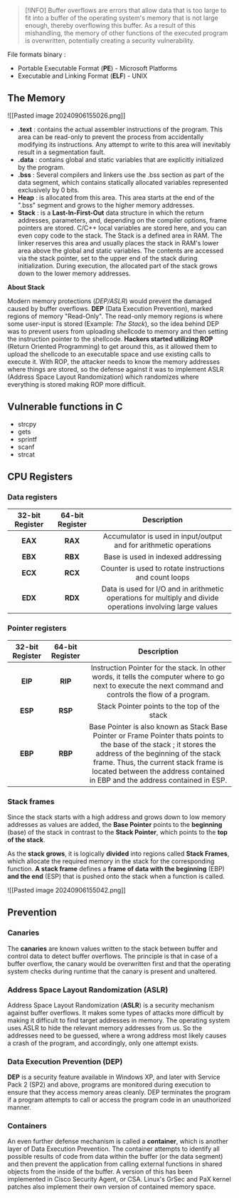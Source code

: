 > [!INFO]
> Buffer overflows are errors that allow data that is too large to fit into a buffer of the operating system's memory that is not large enough, thereby overflowing this buffer. As a result of this mishandling, the memory of other functions of the executed program is overwritten, potentially creating a security vulnerability.

File formats binary :
* Portable Executable Format (**PE**) - Microsoft Platforms
* Executable and Linking Format (**ELF**) - UNIX

## The Memory

![[Pasted image 20240906155026.png]]

* **.text** : contains the actual assembler instructions of the program. This area can be read-only to prevent the process from accidentally modifying its instructions. Any attempt to write to this area will inevitably result in a segmentation fault.
* **.data** : contains global and static variables that are explicitly initialized by the program.
* **.bss** : Several compilers and linkers use the .bss section as part of the data segment, which contains statically allocated variables represented exclusively by 0 bits.
* **Heap** : is allocated from this area. This area starts at the end of the ".bss" segment and grows to the higher memory addresses.
* **Stack** : is a **Last-In-First-Out** data structure in which the return addresses, parameters, and, depending on the compiler options, frame pointers are stored. C/C++ local variables are stored here, and you can even copy code to the stack. The Stack is a defined area in RAM. The linker reserves this area and usually places the stack in RAM's lower area above the global and static variables. The contents are accessed via the stack pointer, set to the upper end of the stack during initialization. During execution, the allocated part of the stack grows down to the lower memory addresses.

**About Stack**

Modern memory protections (_DEP/ASLR_) would prevent the damaged caused by buffer overflows. **DEP** (Data Execution Prevention), marked regions of memory "Read-Only".  The read-only memory regions is where some user-input is stored (Example: _The Stack_), so the idea behind DEP was to prevent users from uploading shellcode to memory and then setting the instruction pointer to the shellcode. **Hackers started utilizing ROP** (Return Oriented Programming) to get around this, as it allowed them to upload the shellcode to an executable space and use existing calls to execute it. With ROP, the attacker needs to know the memory addresses where things are stored, so the defense against it was to implement ASLR (Address Space Layout Randomization) which randomizes where everything is stored making ROP more difficult.

## Vulnerable functions in C

* strcpy
* gets
* sprintf
* scanf
* strcat

## CPU Registers

### Data registers

| 32-bit Register | 64-bit Register |                                                 Description                                                 |
| :-------------: | :-------------: | :---------------------------------------------------------------------------------------------------------: |
|     **EAX**     |     **RAX**     |                      Accumulator is used in input/output and for arithmetic operations                      |
|     **EBX**     |     **RBX**     |                                      Base is used in indexed addressing                                     |
|     **ECX**     |     **RCX**     |                            Counter is used to rotate instructions and count loops                           |
|     **EDX**     |     **RDX**     | Data is used for I/O and in arithmetic operations for multiply and divide operations involving large values |

### Pointer registers

| 32-bit Register | 64-bit Register |                                                                                                                                      Description                                                                                                                                     |
| :-------------: | :-------------: | :----------------------------------------------------------------------------------------------------------------------------------------------------------------------------------------------------------------------------------------------------------------------------------: |
|     **EIP**     |     **RIP**     |                                                               Instruction Pointer for the stack. In other words, it tells the computer where to go next to execute the next command and controls the flow of a program.                                                              |
|     **ESP**     |     **RSP**     |                                                                                                                     Stack Pointer points to the top of the stack                                                                                                                     |
|     **EBP**     |     **RBP**     | Base Pointer is also known as Stack Base Pointer or Frame Pointer thats points to the base of the stack ; it stores the address of the beginning of the stack frame. Thus, the current stack frame is located between the address contained in EBP and the address contained in ESP. |

### Stack frames

Since the stack starts with a high address and grows down to low memory addresses as values are added, the **Base Pointer** points to the **beginning** (base) of the stack in contrast to the **Stack Pointer**, which points to the **top of the stack**.

As the **stack grows**, it is logically **divided** into regions called **Stack Frames**, which allocate the required memory in the stack for the corresponding function. **A stack frame** defines a **frame of data with the beginning** (EBP) **and the end** (ESP) that is pushed onto the stack when a function is called.

![[Pasted image 20240906155042.png]]

## Prevention

### Canaries

The **canaries** are known values written to the stack between buffer and control data to detect buffer overflows. The principle is that in case of a buffer overflow, the canary would be overwritten first and that the operating system checks during runtime that the canary is present and unaltered.

### Address Space Layout Randomization (ASLR)

Address Space Layout Randomization (**ASLR**) is a security mechanism against buffer overflows. It makes some types of attacks more difficult by making it difficult to find target addresses in memory. The operating system uses ASLR to hide the relevant memory addresses from us. So the addresses need to be guessed, where a wrong address most likely causes a crash of the program, and accordingly, only one attempt exists.

### Data Execution Prevention (DEP)

**DEP** is a security feature available in Windows XP, and later with Service Pack 2 (SP2) and above, programs are monitored during execution to ensure that they access memory areas cleanly. DEP terminates the program if a program attempts to call or access the program code in an unauthorized manner.

### Containers

An even further defense mechanism is called a **container**, which is another layer of Data Execution Prevention. The container attempts to identify all possible results of code from data within the buffer (or the data segment) and then prevent the application from calling external functions in shared objects from the inside of the buffer. A version of this has been implemented in Cisco Security Agent, or CSA. Linux's GrSec and PaX kernel patches also implement their own version of contained memory space.
